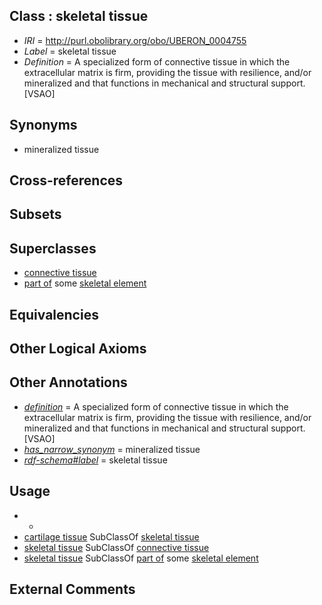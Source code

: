 
## Class : skeletal tissue

 * *IRI* = http://purl.obolibrary.org/obo/UBERON_0004755
 * *Label* = skeletal tissue
 * *Definition* = A specialized form of connective tissue in which the extracellular matrix is firm, providing the tissue with resilience, and/or mineralized and that functions in mechanical and structural support.[VSAO]

## Synonyms

 * mineralized tissue

## Cross-references


## Subsets


## Superclasses

 * [connective tissue](../../UBERON/84/UBERON_0002384.md)
 * [part of](../../BFO/50/BFO_0000050.md) some [skeletal element](../../UBERON/65/UBERON_0004765.md)

## Equivalencies


## Other Logical Axioms


## Other Annotations

 * *[definition](../../IAO/15/IAO_0000115.md)* = A specialized form of connective tissue in which the extracellular matrix is firm, providing the tissue with resilience, and/or mineralized and that functions in mechanical and structural support.[VSAO]
 * *[has_narrow_synonym](../../ym/oboInOwl#hasNarrowSynonym.md)* = mineralized tissue
 * *[rdf-schema#label](../../el/rdf-schema#label.md)* = skeletal tissue

## Usage

 * -
 * [cartilage tissue](../../UBERON/18/UBERON_0002418.md) SubClassOf [skeletal tissue](../../UBERON/55/UBERON_0004755.md)
 * [skeletal tissue](../../UBERON/55/UBERON_0004755.md) SubClassOf [connective tissue](../../UBERON/84/UBERON_0002384.md)
 * [skeletal tissue](../../UBERON/55/UBERON_0004755.md) SubClassOf [part of](../../BFO/50/BFO_0000050.md) some [skeletal element](../../UBERON/65/UBERON_0004765.md)

## External Comments

